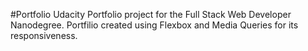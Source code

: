 #Portfolio
Udacity Portfolio project for the Full Stack Web Developer Nanodegree. Portfilio created using Flexbox and Media Queries for its responsiveness.